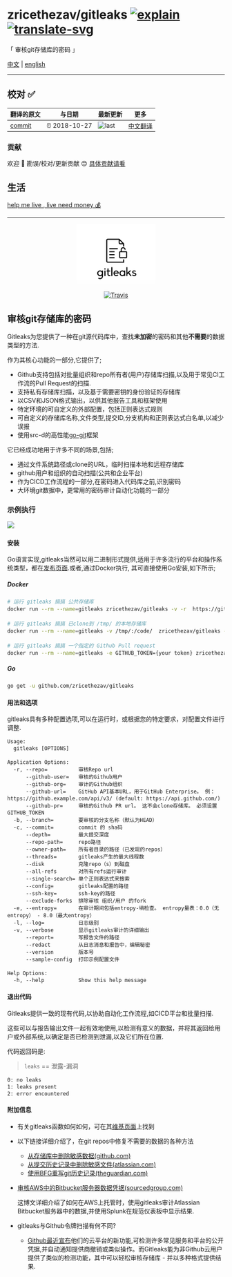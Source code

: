 # zricethezav/gitleaks [![explain]][source] [![translate-svg]][translate-list]

<!-- [![size-img]][size] -->

[explain]: http://llever.com/explain.svg
[source]: https://github.com/chinanf-boy/Source-Explain
[translate-svg]: http://llever.com/translate.svg
[translate-list]: https://github.com/chinanf-boy/chinese-translate-list
[size-img]: https://packagephobia.now.sh/badge?p=Name
[size]: https://packagephobia.now.sh/result?p=Name

「 审核git存储库的密码 」

[中文](./readme.md) | [english](https://github.com/zricethezav/gitleaks)

---

## 校对 ✅

<!-- doc-templite START generated -->
<!-- repo = 'zricethezav/gitleaks' -->
<!-- commit = '03c53d297840ee6f6b7f82f1c94a2df8aa0d528c' -->
<!-- time = '2018-10-27' -->

| 翻译的原文 | 与日期        | 最新更新 | 更多                       |
| ---------- | ------------- | -------- | -------------------------- |
| [commit]   | ⏰ 2018-10-27 | ![last]  | [中文翻译][translate-list] |

[last]: https://img.shields.io/github/last-commit/zricethezav/gitleaks.svg
[commit]: https://github.com/zricethezav/gitleaks/tree/03c53d297840ee6f6b7f82f1c94a2df8aa0d528c

<!-- doc-templite END generated -->

### 贡献

欢迎 👏 勘误/校对/更新贡献 😊 [具体贡献请看](https://github.com/chinanf-boy/chinese-translate-list#贡献)

## 生活

[help me live , live need money 💰](https://github.com/chinanf-boy/live-need-money)

---

<p align="center">
  <img alt="gitleaks" src="https://raw.githubusercontent.com/zricethezav/gifs/master/gitleaks5.png" height="140" />
  <p align="center">
      <a href="https://travis-ci.org/zricethezav/gitleaks"><img alt="Travis" src="https://img.shields.io/travis/zricethezav/gitleaks/master.svg?style=flat-square"></a>
  </p>
</p>

## 审核git存储库的密码

Gitleaks为您提供了一种在git源代码库中，查找**未加密**的密码和其他**不需要**的数据类型的方法.

作为其核心功能的一部分,它提供了;

-   Github支持包括对批量组织和repo所有者(用户)存储库扫描,以及用于常见CI工作流的Pull Request的扫描.
-   支持私有存储库扫描，以及基于需要密钥的身份验证的存储库
-   以CSV和JSON格式输出，以供其他报告工具和框架使用
-   特定环境的可自定义的外部配置，包括正则表达式规则
-   可自定义的存储库名称,文件类型,提交ID,分支机构和正则表达式白名单,以减少误报
-   使用src-d的高性能[go-git](https://github.com/src-d/go-git)框架

它已经成功地用于许多不同的场景,包括;

-   通过文件系统路径或clone的URL，临时扫描本地和远程存储库
-   github用户和组织的自动扫描(公共和企业平台)
-   作为CICD工作流程的一部分,在密码进入代码库之前,识别密码
-   大环境git数据中，更常用的密码审计自动化功能的一部分

### 示例执行

<p align="left">
    <img src="https://cdn.rawgit.com/zricethezav/5bf8259b7fea0170becffc06b8588edb/raw/f762769fe20ef3669bff34612b1bede6457631e6/termtosvg_je8bp82s.svg">
</p>

#### 安装

Go语言实现,gitleaks当然可以用二进制形式提供,适用于许多流行的平台和操作系统类型，都在[发布页面](https://github.com/zricethezav/gitleaks).或者,通过Docker执行, 其可直接使用Go安装,如下所示;

##### Docker

```bash
# 运行 gitleaks 搞搞 公共存储库
docker run --rm --name=gitleaks zricethezav/gitleaks -v -r  https://github.com/zricethezav/gitleaks.git

# 运行 gitleaks 搞搞 已clone到 /tmp/ 的本地存储库
docker run --rm --name=gitleaks -v /tmp/:/code/  zricethezav/gitleaks -v --repo-path=/code/gitleaks

# 运行 gitleaks 搞搞 一个指定的 Github Pull request
docker run --rm --name=gitleaks -e GITHUB_TOKEN={your token} zricethezav/gitleaks --github-pr=https://github.com/owner/repo/pull/9000
```

##### Go

```bash
go get -u github.com/zricethezav/gitleaks
```

#### 用法和选项

gitleaks具有多种配置选项,可以在运行时，或根据您的特定要求，对配置文件进行调整.

```
Usage:
  gitleaks [OPTIONS]

Application Options:
  -r, --repo=          审核Repo url
      --github-user=   审核的Github用户
      --github-org=    审计的Github组织
      --github-url=    GitHub API基本URL，用于GitHub Enterprise。 例：https://github.example.com/api/v3/ (default: https://api.github.com/)
      --github-pr=     审核的Github PR url。 这不会clone存储库。 必须设置GITHUB_TOKEN
  -b, --branch=        要审核的分支名称（默认为HEAD）
  -c, --commit=        commit 的 sha码
      --depth=         最大提交深度
      --repo-path=     repo路径
      --owner-path=    所有者目录的路径（已发现的repos）
      --threads=       gitleaks产生的最大线程数
      --disk           克隆repo（s）到磁盘
      --all-refs       对所有refs运行审计
      --single-search= 单个正则表达式来搜索
      --config=        gitleaks配置的路径
      --ssh-key=       ssh-key的路径
      --exclude-forks  排除审核 组织/用户 的fork
  -e, --entropy=       在审计期间包括entropy-墒检查。 entropy量表：0.0（无entropy） - 8.0（最大entropy）
  -l, --log=           日志级别
  -v, --verbose        显示gitleaks审计的详细输出
      --report=        写报告文件的路径
      --redact         从日志消息和报告中，编辑秘密
      --version        版本号
      --sample-config  打印示例配置文件

Help Options:
  -h, --help           Show this help message
```

#### 退出代码

Gitleaks提供一致的现有代码,以协助自动化工作流程,如CICD平台和批量扫描.

这些可以与报告输出文件一起有效地使用,以检测有意义的数据，并将其返回给用户或外部系统,以确定是否已检测到泄漏,以及它们所在位置.

代码返回码是:

> `leaks` == 泄露-漏洞

```
0: no leaks
1: leaks present
2: error encountered
```

#### 附加信息

-   有关gitleaks函数如何如何，可在其[维基页面](https://github.com/zricethezav/gitleaks/wiki)上找到
-   以下链接详细介绍了，在git repos中修复不需要的数据的各种方法
    -   [从存储库中删除敏感数据(github.com)](https://help.github.com/articles/removing-sensitive-data-from-a-repository/)
    -   [从提交历史记录中删除敏感文件(atlassian.com)](https://community.atlassian.com/t5/Bitbucket-questions/Remove-sensitive-files-from-commit-history/qaq-p/243807)
    -   [使用BFG重写git历史记录(theguardian.com)](https://www.theguardian.com/info/developer-blog/2013/apr/29/rewrite-git-history-with-the-bfg)
-   [审核AWS中的Bitbucket服务器数据凭据(sourcedgroup.com)](https://www.sourcedgroup.com/blog/auditing-bitbucket-server-data-credentials-in-aws)

    这博文详细介绍了如何在AWS上托管时，使用gitleaks审计Atlassian Bitbucket服务器中的数据,并使用Splunk在规范仪表板中显示结果.

-   gitleaks与Github令牌扫描有何不同?
    -   [Github最近宣布](https://blog.github.com/2018-10-16-future-of-software/#github-token-scanning-for-public-repositories-public-beta)他们的云平台的新功能,可检测许多常见服务和平台的公开凭据,并自动通知提供商撤销或类似操作。而Gitleaks能为非Github云用户提供了类似的检测功能，其中可以轻松审核存储库 - 并以多种格式提供结果.
